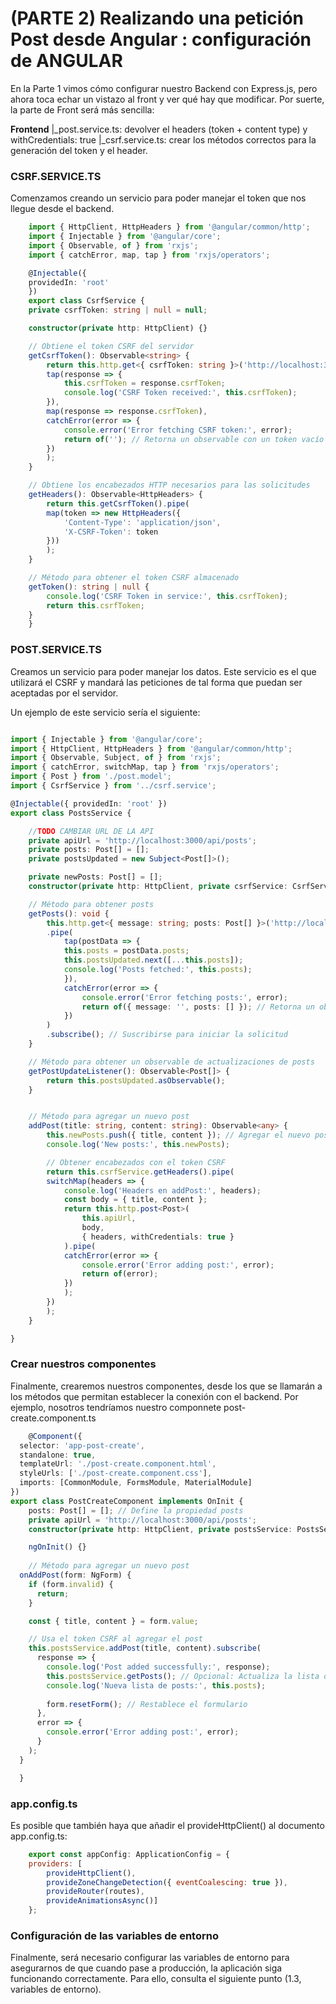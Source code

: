 # (PARTE 2) Realizando una petición Post desde Angular : configuración de ANGULAR

En la Parte 1 vimos cómo configurar nuestro Backend con Express.js, pero ahora toca echar un vistazo al front y ver qué hay que modificar. Por suerte, la parte de Front será más sencilla:


**Frontend**
    |_post.service.ts: devolver el headers (token + content type) y withCredentials: true
    |_csrf.service.ts: crear los métodos correctos para la generación del token y el header.


### CSRF.SERVICE.TS

Comenzamos creando un servicio para poder manejar el token que nos llegue desde el backend.

```typescript
    import { HttpClient, HttpHeaders } from '@angular/common/http';
    import { Injectable } from '@angular/core';
    import { Observable, of } from 'rxjs';
    import { catchError, map, tap } from 'rxjs/operators';

    @Injectable({
    providedIn: 'root'
    })
    export class CsrfService {
    private csrfToken: string | null = null;

    constructor(private http: HttpClient) {}

    // Obtiene el token CSRF del servidor
    getCsrfToken(): Observable<string> {
        return this.http.get<{ csrfToken: string }>('http://localhost:3000/api/csrf-token', { withCredentials: true }).pipe(
        tap(response => {
            this.csrfToken = response.csrfToken;
            console.log('CSRF Token received:', this.csrfToken);
        }),
        map(response => response.csrfToken),
        catchError(error => {
            console.error('Error fetching CSRF token:', error);
            return of(''); // Retorna un observable con un token vacío en caso de error
        })
        );
    }

    // Obtiene los encabezados HTTP necesarios para las solicitudes
    getHeaders(): Observable<HttpHeaders> {
        return this.getCsrfToken().pipe(
        map(token => new HttpHeaders({
            'Content-Type': 'application/json',
            'X-CSRF-Token': token
        }))
        );
    }

    // Método para obtener el token CSRF almacenado
    getToken(): string | null {
        console.log('CSRF Token in service:', this.csrfToken);
        return this.csrfToken;
    }
    }

```


### POST.SERVICE.TS

Creamos un servicio para poder manejar los datos. Este servicio es el que utilizará el CSRF y mandará las peticiones de tal forma que puedan ser aceptadas por el servidor.

Un ejemplo de este servicio sería el siguiente:

```typescript

import { Injectable } from '@angular/core';
import { HttpClient, HttpHeaders } from '@angular/common/http';
import { Observable, Subject, of } from 'rxjs';
import { catchError, switchMap, tap } from 'rxjs/operators';
import { Post } from './post.model';
import { CsrfService } from '../csrf.service';

@Injectable({ providedIn: 'root' })
export class PostsService {

    //TODO CAMBIAR URL DE LA API
    private apiUrl = 'http://localhost:3000/api/posts';
    private posts: Post[] = [];
    private postsUpdated = new Subject<Post[]>();

    private newPosts: Post[] = [];
    constructor(private http: HttpClient, private csrfService: CsrfService) {}

    // Método para obtener posts
    getPosts(): void {
        this.http.get<{ message: string; posts: Post[] }>('http://localhost:3000/api/posts')
        .pipe(
            tap(postData => {
            this.posts = postData.posts;
            this.postsUpdated.next([...this.posts]);
            console.log('Posts fetched:', this.posts);
            }),
            catchError(error => {
                console.error('Error fetching posts:', error);
                return of({ message: '', posts: [] }); // Retorna un observable vacío en caso de error
            })
        )
        .subscribe(); // Suscribirse para iniciar la solicitud
    }

    // Método para obtener un observable de actualizaciones de posts
    getPostUpdateListener(): Observable<Post[]> {
        return this.postsUpdated.asObservable();
    }


    // Método para agregar un nuevo post
    addPost(title: string, content: string): Observable<any> {
        this.newPosts.push({ title, content }); // Agregar el nuevo post a la lista de nuevos posts
        console.log('New posts:', this.newPosts);

        // Obtener encabezados con el token CSRF
        return this.csrfService.getHeaders().pipe(
        switchMap(headers => {
            console.log('Headers en addPost:', headers);
            const body = { title, content };
            return this.http.post<Post>(
                this.apiUrl, 
                body, 
                { headers, withCredentials: true }
            ).pipe(
            catchError(error => {
                console.error('Error adding post:', error);
                return of(error);
            })
            );
        })
        );
    }

}

```


### Crear nuestros componentes

Finalmente, crearemos nuestros componentes, desde los que se llamarán a los métodos que permitan establecer la conexión con el backend. Por ejemplo, nosotros tendríamos nuestro componnete post-create.component.ts

```typescript
    @Component({
  selector: 'app-post-create',
  standalone: true,
  templateUrl: './post-create.component.html',
  styleUrls: ['./post-create.component.css'],
  imports: [CommonModule, FormsModule, MaterialModule]
})
export class PostCreateComponent implements OnInit {
    posts: Post[] = []; // Define la propiedad posts
    private apiUrl = 'http://localhost:3000/api/posts';
    constructor(private http: HttpClient, private postsService: PostsService) {}

    ngOnInit() {}
  
    // Método para agregar un nuevo post
  onAddPost(form: NgForm) {
    if (form.invalid) {
      return;
    }

    const { title, content } = form.value;

    // Usa el token CSRF al agregar el post
    this.postsService.addPost(title, content).subscribe(
      response => {
        console.log('Post added successfully:', response);
        this.postsService.getPosts(); // Opcional: Actualiza la lista de posts después de agregar uno nuevo
        console.log('Nueva lista de posts:', this.posts);
        
        form.resetForm(); // Restablece el formulario
      },
      error => {
        console.error('Error adding post:', error);
      }
    );
  }

  }
```


### app.config.ts

Es posible que también haya que añadir el provideHttpClient() al documento app.config.ts:

```javascript
    export const appConfig: ApplicationConfig = {
    providers: [
        provideHttpClient(),
        provideZoneChangeDetection({ eventCoalescing: true }),
        provideRouter(routes), 
        provideAnimationsAsync()]
    };

```


### Configuración de las variables de entorno

Finalmente, será necesario configurar las variables de entorno para asegurarnos de que cuando pase a producción, la aplicación siga funcionando correctamente. Para ello, consulta el siguiente punto (1.3, variables de entorno).
